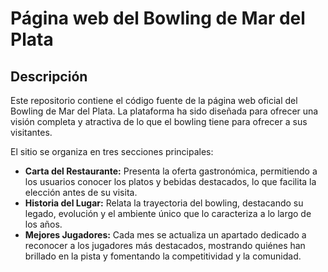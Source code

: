 # Página web del Bowling de Mar del Plata

## Descripción

Este repositorio contiene el código fuente de la página web oficial del Bowling de Mar del Plata. La plataforma ha sido diseñada para ofrecer una visión completa y atractiva de lo que el bowling tiene para ofrecer a sus visitantes. 

El sitio se organiza en tres secciones principales:
- **Carta del Restaurante:** Presenta la oferta gastronómica, permitiendo a los usuarios conocer los platos y bebidas destacados, lo que facilita la elección antes de su visita.
- **Historia del Lugar:** Relata la trayectoria del bowling, destacando su legado, evolución y el ambiente único que lo caracteriza a lo largo de los años.
- **Mejores Jugadores:** Cada mes se actualiza un apartado dedicado a reconocer a los jugadores más destacados, mostrando quiénes han brillado en la pista y fomentando la competitividad y la comunidad.
